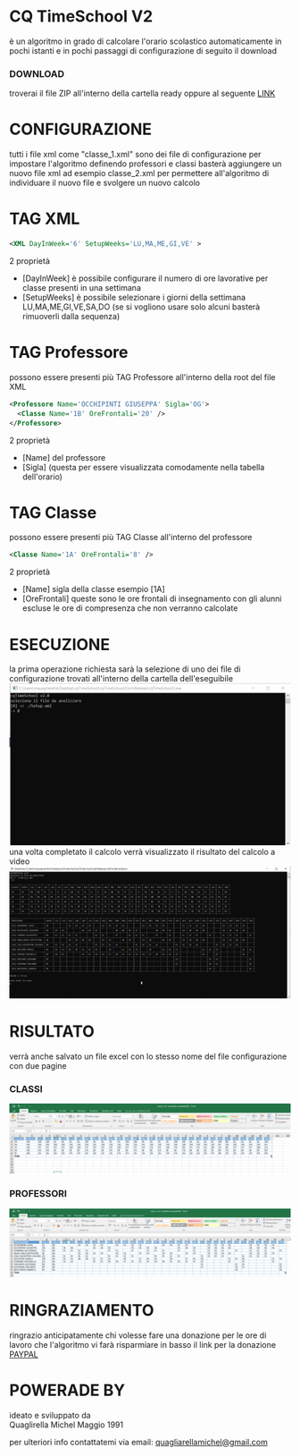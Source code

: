 # CQ TimeSchool V2
è un algoritmo in grado di calcolare l'orario scolastico automaticamente in pochi istanti 
e in pochi passaggi di configurazione
di seguito il download

### DOWNLOAD
troverai il file ZIP all'interno della cartella ready
oppure al seguente [LINK](../raw/master/ready/release_1.0.zip)

# CONFIGURAZIONE
tutti i file xml come "classe_1.xml" sono dei file di configurazione per impostare l'algoritmo 
definendo professori e classi
basterà aggiungere un nuovo file xml ad esempio classe_2.xml 
per permettere all'algoritmo di individuare il nuovo file e svolgere un nuovo calcolo

# TAG XML
```XML
<XML DayInWeek='6' SetupWeeks='LU,MA,ME,GI,VE' >
```
2 proprietà
- [DayInWeek] è possibile configurare il numero di ore lavorative per classe presenti in una settimana
- [SetupWeeks] è possibile selezionare i giorni della settimana LU,MA,ME,GI,VE,SA,DO (se si vogliono usare solo alcuni basterà rimuoverli dalla sequenza)

# TAG Professore
possono essere presenti più TAG Professore all'interno della root del file XML
```XML
<Professore Name='OCCHIPINTI GIUSEPPA' Sigla='OG'>
  <Classe Name='1B' OreFrontali='20' />
</Professore>
```
2 proprietà
- [Name] del professore
- [Sigla] (questa per essere visualizzata comodamente nella tabella dell'orario)
  
# TAG Classe
possono essere presenti più TAG Classe all'interno del professore
```XML
<Classe Name='1A' OreFrontali='8' />
```
2 proprietà
- [Name] sigla della classe esempio [1A]
- [OreFrontali] queste sono le ore frontali di insegnamento con gli alunni escluse le ore di compresenza che non verranno calcolate

# ESECUZIONE
la prima operazione richiesta sarà la selezione di uno dei file di configurazione trovati all'interno della cartella dell'eseguibile
![alt text](https://github.com/quagliarellamichel/cqTimeSchool2/blob/master/screen/s1.png?raw=true)
una volta completato il calcolo verrà visualizzato il risultato del calcolo a video
![alt text](https://github.com/quagliarellamichel/cqTimeSchool2/blob/master/screen/s2.png?raw=true)

# RISULTATO
verrà anche salvato un file excel con lo stesso nome del file configurazione con due pagine
### CLASSI
![alt text](https://github.com/quagliarellamichel/cqTimeSchool2/blob/master/screen/s3.png?raw=true)
### PROFESSORI
![alt text](https://github.com/quagliarellamichel/cqTimeSchool2/blob/master/screen/s4.png?raw=true)


# RINGRAZIAMENTO
ringrazio anticipatamente chi volesse fare una donazione 
per le ore di lavoro che l'algoritmo vi farà risparmiare
in basso il link per la donazione [PAYPAL](https://www.paypal.com/donate?hosted_button_id=4MAY2A7TYRCHW)

# POWERADE BY
ideato e sviluppato da  
  Quaglirella Michel
  Maggio 1991

per ulteriori info contattatemi via email: quagliarellamichel@gmail.com
